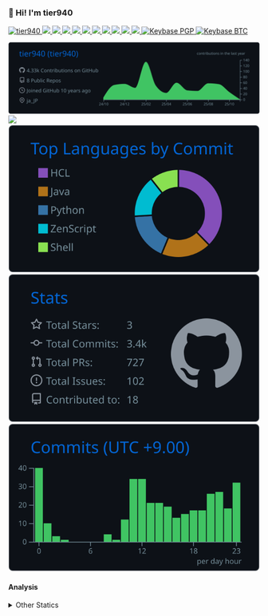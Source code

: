 ### 👋 Hi! I'm tier940

<p align="left"> 
  <a href="https://github.com/tier940/tier940/">
    <img src="https://komarev.com/ghpvc/?username=tier940" alt="tier940" />
  </a>
  <a href="http://twitter.com/tier940">
    <img height="20" src="https://img.shields.io/twitter/follow/tier940?label=Twitter&logo=twitter&style=flat" />
  </a>
  <a href="https://github.com/tier940">
    <img height="20" src="https://img.shields.io/github/followers/tier940?label=follow&logo=github&style=flat" />
  </a>
  <a href="https://www.reddit.com/user/tier940">
    <img height="20" src="https://img.shields.io/reddit/user-karma/combined/tier940?label=Reddit&logo=reddit&style=flat" />
  </a>
  <a href="https://stackoverflow.com/users/17317833/tier940">
    <img height="20" src="https://img.shields.io/stackexchange/stackoverflow/r/17317833?label=StackOverflow&logo=stack-overflow&style=flat" />
  </a>
  <a href="https://zenn.dev/tier940">
    <img height="20" src="https://zenn.badge.nikaera.com/s/tier940/likes" />
  </a>
  <a href="https://zenn.dev/tier940">
    <img height="20" src="https://zenn.badge.nikaera.com/s/tier940/followers" />
  </a>
  <a href="https://zenn.dev/tier940">
    <img height="20" src="https://zenn.badge.nikaera.com/s/tier940/articles" />
  </a>
  <a href="http://qiita.com/tier940">
    <img height="20" src="https://qiita-badge.apiapi.app/s/tier940/posts.svg" />
  </a>
  <a href="http://qiita.com/tier940">
    <img height="20" src="https://qiita-badge.apiapi.app/s/tier940/contributions.svg" />
  </a>
  <a href="https://github.com/tier940/tier940/">
    <img height="20" src="https://github.com/tier940/tier940/actions/workflows/main.yml/badge.svg" />
  </a>
  <a href="https://keybase.io/tier940">
    <img alt="Keybase PGP" src="https://img.shields.io/keybase/pgp/tier940">
  </a>
  <a href="https://keybase.io/tier940">
    <img alt="Keybase BTC" src="https://img.shields.io/keybase/btc/tier940">
  </a>
</p>

[![](https://raw.githubusercontent.com/tier940/tier940/main/profile-summary-card-output/github_dark/0-profile-details.svg)](https://github.com/vn7n24fzkq/github-profile-summary-cards)
[![](https://raw.githubusercontent.com/tier940/tier940/main/profile-summary-card-output/github_dark/1-repos-per-language.svg)](https://github.com/vn7n24fzkq/github-profile-summary-cards) [![](https://raw.githubusercontent.com/tier940/tier940/main/profile-summary-card-output/github_dark/2-most-commit-language.svg)](https://github.com/vn7n24fzkq/github-profile-summary-cards)
[![](https://raw.githubusercontent.com/tier940/tier940/main/profile-summary-card-output/github_dark/3-stats.svg)](https://github.com/vn7n24fzkq/github-profile-summary-cards) [![](https://raw.githubusercontent.com/tier940/tier940/main/profile-summary-card-output/github_dark/4-productive-time.svg)](https://github.com/vn7n24fzkq/github-profile-summary-cards)


#### Analysis
<!-- <img height="150" src="https://github.com/tier940/tier940/blob/master/images/stat.svg" alt="Alternative Text"/> -->

<details>
  <summary>Other Statics</summary>
  <!--START_SECTION:waka-->
![Code Time](http://img.shields.io/badge/Code%20Time-5%2C173%20hrs%2035%20mins-blue)

**🐱 My GitHub Data** 

> 📦 45.4 kB Used in GitHub's Storage 
 > 
> 💼 Opted to Hire
 > 
> 📜 12 Public Repositories 
 > 
> 🔑 6 Private Repositories 
 > 
**I'm an Early 🐤** 

```text
🌞 Morning                2728 commits        ████░░░░░░░░░░░░░░░░░░░░░   16.29 % 
🌆 Daytime                6177 commits        █████████░░░░░░░░░░░░░░░░   36.88 % 
🌃 Evening                6174 commits        █████████░░░░░░░░░░░░░░░░   36.86 % 
🌙 Night                  1672 commits        ██░░░░░░░░░░░░░░░░░░░░░░░   09.98 % 
```
📅 **I'm Most Productive on Saturday** 

```text
Monday                   1711 commits        ███░░░░░░░░░░░░░░░░░░░░░░   10.21 % 
Tuesday                  2660 commits        ████░░░░░░░░░░░░░░░░░░░░░   15.88 % 
Wednesday                2062 commits        ███░░░░░░░░░░░░░░░░░░░░░░   12.31 % 
Thursday                 1733 commits        ███░░░░░░░░░░░░░░░░░░░░░░   10.35 % 
Friday                   2368 commits        ████░░░░░░░░░░░░░░░░░░░░░   14.14 % 
Saturday                 3171 commits        █████░░░░░░░░░░░░░░░░░░░░   18.93 % 
Sunday                   3046 commits        █████░░░░░░░░░░░░░░░░░░░░   18.18 % 
```


📊 **This Week I Spent My Time On** 

```text
🕑︎ Time Zone: Asia/Tokyo

💬 Programming Languages: 
Other                    30 hrs 12 mins      ██████████████████████░░░   87.07 % 
Java                     3 hrs 6 mins        ██░░░░░░░░░░░░░░░░░░░░░░░   08.98 % 
Go                       40 mins             ░░░░░░░░░░░░░░░░░░░░░░░░░   01.94 % 
Groovy                   13 mins             ░░░░░░░░░░░░░░░░░░░░░░░░░   00.67 % 
Smarty                   10 mins             ░░░░░░░░░░░░░░░░░░░░░░░░░   00.49 % 

🔥 Editors: 
Chrome                   31 hrs 34 mins      ███████████████████████░░   91.02 % 
IntelliJ IDEA            2 hrs 37 mins       ██░░░░░░░░░░░░░░░░░░░░░░░   07.56 % 
VS Code                  28 mins             ░░░░░░░░░░░░░░░░░░░░░░░░░   01.39 % 
Edge                     0 secs              ░░░░░░░░░░░░░░░░░░░░░░░░░   00.04 % 

💻 Operating System: 
Windows                  29 hrs 12 mins      █████████████████████░░░░   84.18 % 
Mac                      3 hrs 23 mins       ██░░░░░░░░░░░░░░░░░░░░░░░   09.76 % 
Unknown OS               2 hrs 6 mins        ██░░░░░░░░░░░░░░░░░░░░░░░   06.07 % 
```

**I Mostly Code in Java** 

```text
Java                     13 repos            ████████████░░░░░░░░░░░░░   50.00 % 
ZenScript                3 repos             ███░░░░░░░░░░░░░░░░░░░░░░   11.54 % 
Shell                    2 repos             ██░░░░░░░░░░░░░░░░░░░░░░░   07.69 % 
Python                   2 repos             ██░░░░░░░░░░░░░░░░░░░░░░░   07.69 % 
HTML                     1 repo              █░░░░░░░░░░░░░░░░░░░░░░░░   03.85 % 
```



**Timeline**

![Lines of Code chart](https://raw.githubusercontent.com/tier940/tier940/main/assets/bar_graph.png)


 Last Updated on 05/02/2025 01:31:50 UTC
<!--END_SECTION:waka-->
</details>
